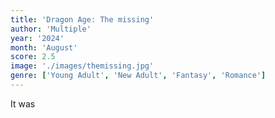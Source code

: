 ```yaml
---
title: 'Dragon Age: The missing'
author: 'Multiple'
year: '2024'
month: 'August'
score: 2.5
image: './images/themissing.jpg'
genre: ['Young Adult', 'New Adult', 'Fantasy', 'Romance']
---
```


It was